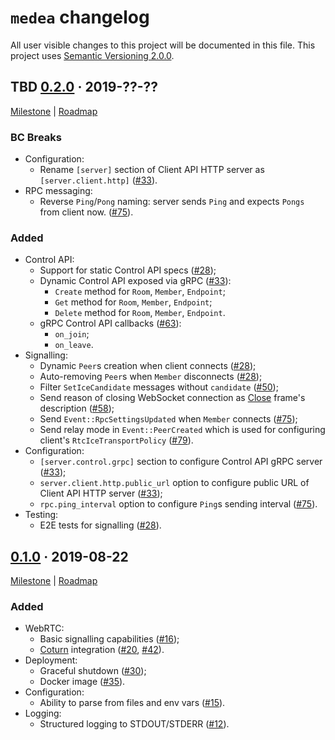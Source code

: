 `medea` changelog
=================

All user visible changes to this project will be documented in this file. This project uses [Semantic Versioning 2.0.0].




## TBD [0.2.0] · 2019-??-??
[0.2.0]: /../../tree/medea-0.2.0

[Milestone](/../../milestone/2) | [Roadmap](/../../issues/27)

### BC Breaks

- Configuration:
    - Rename `[server]` section of Client API HTTP server as `[server.client.http]` ([#33]).
- RPC messaging:
    - Reverse `Ping`/`Pong` naming: server sends `Ping` and expects `Pongs` from client now. ([#75]).

### Added

- Control API:
    - Support for static Сontrol API specs ([#28]);
    - Dynamic Control API exposed via gRPC ([#33]):
        - `Create` method for `Room`, `Member`, `Endpoint`;
        - `Get` method for `Room`, `Member`, `Endpoint`;
        - `Delete` method for `Room`, `Member`, `Endpoint`.
    - gRPC Control API callbacks ([#63]):
        - `on_join`;
        - `on_leave`.
- Signalling:
    - Dynamic `Peer`s creation when client connects ([#28]);
    - Auto-removing `Peer`s when `Member` disconnects ([#28]);
    - Filter `SetIceCandidate` messages without `candidate` ([#50](/../../pull/50));
    - Send reason of closing WebSocket connection as [Close](https://tools.ietf.org/html/rfc4566#section-5.14) frame's description ([#58](/../../pull/58));
    - Send `Event::RpcSettingsUpdated` when `Member` connects ([#75]);
    - Send relay mode in `Event::PeerCreated` which is used for configuring client's `RtcIceTransportPolicy` ([#79](/../../pull/79)).
- Configuration:
    - `[server.control.grpc]` section to configure Control API gRPC server ([#33]);
    - `server.client.http.public_url` option to configure public URL of Client API HTTP server ([#33]);
    - `rpc.ping_interval` option to configure `Ping`s sending interval ([#75]).
- Testing:
    - E2E tests for signalling ([#28]).

[#28]: /../../pull/28
[#33]: /../../pull/33
[#63]: /../../pull/63
[#75]: /../../pull/75




## [0.1.0] · 2019-08-22
[0.1.0]: /../../tree/medea-0.1.0

[Milestone](/../../milestone/1) | [Roadmap](/../../issues/8)

### Added

- WebRTC:
    - Basic signalling capabilities ([#16](/../../pull/16));
    - [Coturn] integration ([#20](/../../pull/20), [#42](/../../pull/42)).
- Deployment:
    - Graceful shutdown ([#30](/../../pull/30));
    - Docker image ([#35](/../../pull/35)).
- Configuration:
    - Ability to parse from files and env vars ([#15](/../../pull/15)).
- Logging:
    - Structured logging to STDOUT/STDERR ([#12](/../../pull/12)).





[Coturn]: https://github.com/coturn/coturn
[Semantic Versioning 2.0.0]: https://semver.org
